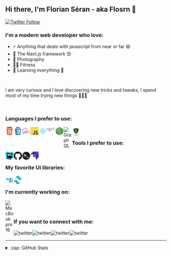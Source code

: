 ## Hi there, I'm Florian Séran - aka Flosrn 👋

[![Twitter Follow](https://img.shields.io/twitter/follow/flo_srn?color=1DA1F2&logo=twitter&style=for-the-badge)](https://twitter.com/intent/follow?original_referer=https%3A%2F%2Fgithub.com%2FFlosrn&screen_name=flo_srn)

### I'm a modern web developer who love:

- ⚡️ Anything that deals with javascript from near or far 😄
- 🚀 The Next.js framework 😍 
- 📸 Photography 
- 💪🏻 Fitness
- 🌱 Learning everything 🤣

<br />

I am very curious and I love discovering new tricks and tweaks, I spend most of my time trying new things 🧑🏻‍🔧

<br />

### Languages I prefer to use:

<img align="left" alt="HTML5" width="26px" src="https://raw.githubusercontent.com/github/explore/80688e429a7d4ef2fca1e82350fe8e3517d3494d/topics/html/html.png" />
<img align="left" alt="CSS3" width="26px" src="https://raw.githubusercontent.com/github/explore/80688e429a7d4ef2fca1e82350fe8e3517d3494d/topics/css/css.png" />
<img align="left" alt="Sass" width="26px" src="https://raw.githubusercontent.com/github/explore/80688e429a7d4ef2fca1e82350fe8e3517d3494d/topics/sass/sass.png" />
<img align="left" alt="JavaScript" width="26px" src="https://raw.githubusercontent.com/github/explore/80688e429a7d4ef2fca1e82350fe8e3517d3494d/topics/javascript/javascript.png" />

[<img align="left" alt="React" width="26px" src="https://raw.githubusercontent.com/github/explore/80688e429a7d4ef2fca1e82350fe8e3517d3494d/topics/react/react.png" />][react]
[<img align="left" alt="Next.js" width="26px" src="./assets/nextjs-logo.png?raw=true" />][nextjs]
[<img align="left" alt="Node.js" width="26px" src="https://raw.githubusercontent.com/github/explore/80688e429a7d4ef2fca1e82350fe8e3517d3494d/topics/nodejs/nodejs.png" />][nodejs]
[<img align="left" alt="GraphQL" width="26px" src="https://raw.githubusercontent.com/graphql-compose/graphql-compose/master/docs/logo.png" />][graphql]
[<img align="left" alt="MongoDB" width="26px" src="./assets/mongodb-logo.png?raw=true" />][mongodb]

<br />

### Tools I prefer to use:

[<img align="left" alt="Webstorm" width="26px" src="./assets/webstorm-logo.png?raw=true" />][webstorm]
<img align="left" alt="GitHub" width="26px" src="https://raw.githubusercontent.com/github/explore/78df643247d429f6cc873026c0622819ad797942/topics/github/github.png" />
<img align="left" alt="Terminal" width="26px" src="https://raw.githubusercontent.com/github/explore/80688e429a7d4ef2fca1e82350fe8e3517d3494d/topics/terminal/terminal.png" />
[<img align="left" alt="Strapi" width="26px" src="./assets/strapi-logo.svg?raw=true" />][strapi]

<br />

### My favorite UI libraries:

[<img align="left" alt="Material-ui" width="26px" src="./assets/materialui-logo.png?raw=true" />][material-ui]
[<img align="left" alt="TailwindCSS" width="26px" height="26px" src="./assets/tailwindcss-logo.png?raw=true" />][tailwindcss]

<br />

### I'm currently working on:

[<img align="left" alt="MacBook pro 16" width="26px" src="https://consomac.fr/shop/images/products/mbp16touch-space-select-201911_GEO_EMEA_LANG_FR.png" />][macbook]


<br />
<br />

### If you want to connect with me:

[<img align="left" alt="twitter" src="https://img.shields.io/badge/-@flo_srn-00acee?style=flat&logo=Twitter&logoColor=white" />][twitter]&nbsp; &nbsp;
[<img align="left" alt="twitter" src="https://img.shields.io/badge/-@flo__srn-E1306C?style=flat&logo=Instagram&logoColor=white" />][instagram]&nbsp; &nbsp;
[<img align="left" alt="twitter" src="https://img.shields.io/badge/-Florian Séran-0072b1?style=flat&logo=Linkedin&logoColor=white" />][linkedin]&nbsp; &nbsp;
[<img align="left" alt="twitter" src="https://img.shields.io/badge/-flosrn.dev@gmail.com-c14438?style=flat&logo=Gmail&logoColor=white" />][gmail]&nbsp; &nbsp;

---

<details>
  <summary>:zap: GitHub Stats</summary>
  
  [![Flosrn's github stats](https://github-readme-stats.vercel.app/api?username=flosrn)](https://github.com/Flosrn)&nbsp; &nbsp;
  ![visitors](https://visitor-badge.glitch.me/badge?page_id=Flosrn.Flosrn)

</details>

[react]: https://fr.reactjs.org/
[nextjs]: https://nextjs.org/
[nodejs]: https://nodejs.org/
[graphql]: https://graphql.org/
[mongodb]: https://www.mongodb.com/fr

[webstorm]: https://www.jetbrains.com/fr-fr/webstorm/
[strapi]: https://strapi.io/

[material-ui]: https://material-ui.com/ 
[tailwindcss]: https://tailwindcss.com/

[macbook]: https://www.apple.com/fr/shop/buy-mac/macbook-pro/16-pouces/

[twitter]: https://twitter.com/flo_srn/
[instagram]: https://www.instagram.com/flo__srn/
[linkedin]: https://www.linkedin.com/in/florian-seran/
[gmail]: mailto:flosrn.dev@gmail.com/
